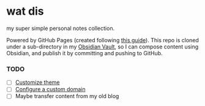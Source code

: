 # wat dis

my super simple personal notes collection.

Powered by GitHub Pages (created following [this guide](https://docs.github.com/en/pages/getting-started-with-github-pages/creating-a-github-pages-site)). This repo is cloned under a sub-directory in my [Obsidian Vault](https://obsidian.md/), so I can compose content using Obsidian, and publish it by committing and pushing to GitHub.

### TODO

- [ ] [Customize theme](https://docs.github.com/en/pages/setting-up-a-github-pages-site-with-jekyll/adding-a-theme-to-your-github-pages-site-using-jekyll)
- [ ] [Configure a custom domain](https://docs.github.com/en/pages/configuring-a-custom-domain-for-your-github-pages-site)
- [ ] Maybe transfer content from my old blog
